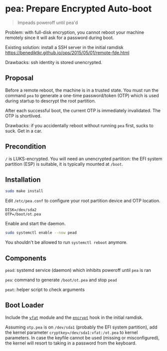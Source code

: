 # pea: Prepare Encrypted Auto-boot

> Impeads poweroff until pea'd

Problem: with full-disk encryption, you cannot reboot your machine remotely
since it will ask for a password during boot.

Existing solution: install a SSH server in the initial ramdisk
https://benediktkr.github.io/ops/2015/05/01/remote-fde.html

Drawbacks: ssh identity is stored unencrypted.

## Proposal

Before a remote reboot, the machine is in a trusted state.
You must run the command `pea` to generate a one-time password/token (OTP)
which is used during startup to descrypt the root partition.

After each successful boot, the current OTP is immediately invalidated. The OTP is shortlived.

Drawbacks: if you accidentally reboot without running `pea` first, sucks to suck. Get in a car.

## Precondition

`/` is LUKS-encrypted. You will need an unencrypted partition:
the EFI system partition (ESP) is suitable, it is typically mounted at `/boot`.

## Installation

```bash
sudo make install
```

Edit `/etc/pea.conf` to configure your root partition device and OTP location.

```env
DISK=/dev/sda2
OTP=/boot/ot.pea
```

Enable and start the daemon.

```bash
sudo systemctl enable --now pead
```

You shouldn't be allowed to run `systemctl reboot` anymore.

## Components

`pead`: systemd service (daemon) which inhibits poweroff until `pea` is ran

`pea`: command to generate `/boot/ot.pea` and stop `pead`

`peat`: helper script to check arguments

## Boot Loader

Include the [`vfat`](https://wiki.archlinux.org/index.php/Dm-crypt/Device_encryption#Configuring_mkinitcpio) module
and the [`encrypt`](https://wiki.archlinux.org/index.php/Dm-crypt/Encrypting_an_Entire_System#Configuring_mkinitcpio) hook
in the initial ramdisk.

Assuming `otp.pea` is on `/dev/sda1` (probably the EFI system partition),
add the kernel parameter `cryptkey=/dev/sda1:vfat:/ot.pea` to kernel parameters.
In case the keyfile cannot be used (missing or misconfigured), the kernel will
resort to taking in a password from the keyboard.
